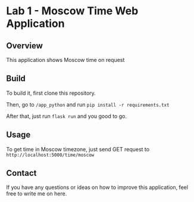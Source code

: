 # Lab 1 - Moscow Time Web Application

## Overview

This application shows Moscow time on request

## Build

To build it, first clone this repository.

Then, go to `/app_python` and run `pip install -r requirements.txt`

After that, just run `flask run` and you good to go.

## Usage

To get time in Moscow timezone, just send GET request to `http://localhost:5000/time/moscow`

## Contact

If you have any questions or ideas on how to improve this application, feel free to write me on here.